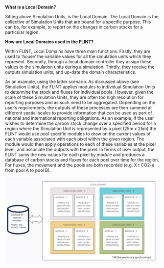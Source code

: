 **What is a Local Domain?**

Sitting above Simulation Units, is the Local Domain. The Local Domain is the collective of Simulation Units that are bound for a specific purpose. This can be, for example, to report on the changes in carbon stocks for a particular region.

**How are Local Domains used in the FLINT?**

Within FLINT, Local Domains have three main functions. Firstly, they are used to ‘house’ the variable values for all the simulation units which they represent. Secondly, through a local domain controller they assign these values to the simulation units during a simulation. Thirdly, they receive the outputs simulation units, and up-date the domain characteristics.

As an example, using the latter scenario. As discussed above (see Simulation Units), the FLINT applies modules to individual Simulation Units to determine the stock and fluxes for individual pools. However, given the scale of these Simulation Units, they are often too high resolution for reporting purposes and as such need to be aggregated. Depending on the user’s requirements, the outputs of these processes are then summed at different spatial scales to provide information that can be used as part of national and international reporting obligations. As an example, if the user wishes to determine the carbon stock change over a specified period for a region where the Simulation Unit is represented by a pixel (25m x 25m) the FLINT would use pool specific modules to draw on the current values of each variable associated with each pixel within the given region. The module would then apply operations to each of these variables at the pixel level, and associate the outputs with the pixel. In terms of user output, the FLINT sums the new values for each pixel by module and produces a database of carbon stocks and fluxes for each pool over time for the region. For fluxes, the movement and the pools are both recorded (e.g. X t CO2-e from pool A to pool B).

![Local Domain](images/LocalDomain.png)
